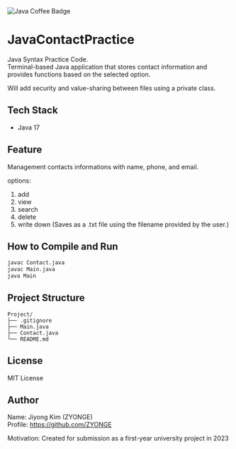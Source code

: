<div>   
    <img src="https://img.shields.io/badge/Java-ED8B00?style=for-the-badge&logo=coffeescript&logoColor=white" alt="Java Coffee Badge" />
</div>

# JavaContactPractice

Java Syntax Practice Code.  
Terminal-based Java application that stores contact information and provides functions based on the selected option.

Will add security and value-sharing between files using a private class.

## Tech Stack
- Java 17

## Feature

Management contacts informations with name, phone, and email.

options:
1. add
2. view
3. search
4. delete
5. write down (Saves as a .txt file using the filename provided by the user.)

## How to Compile and Run

```bash
javac Contact.java
javac Main.java
java Main
```

## Project Structure

```
Project/
├── .gitignore
├── Main.java
├── Contact.java
└── README.md
```

## License
MIT License

## Author
Name: Jiyong Kim (ZYONGE)  
Profile: https://github.com/ZYONGE  

Motivation: Created for submission as a first-year university project in 2023
